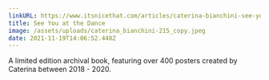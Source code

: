 ```yaml
---
linkURL: https://www.itsnicethat.com/articles/caterina-bianchini-see-you-at-the-dance-work-graphic-design-291118
title: See You at the Dance
image: /assets/uploads/caterina_bianchini-215_copy.jpeg
date: 2021-11-19T14:06:52.448Z
---
```

A limited edition archival book, featuring over 400 posters created by Caterina between 2018 - 2020.